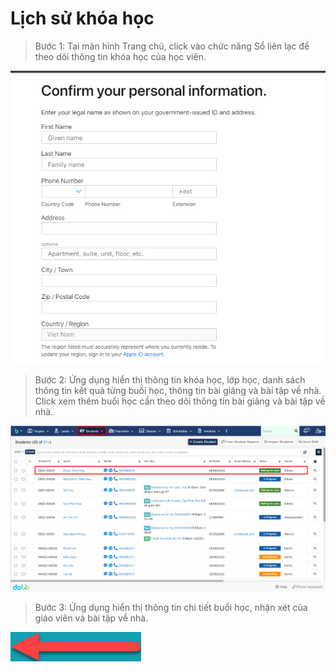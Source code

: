 # Lịch sử khóa học

> Bước 1: Tại màn hình Trang chủ, click vào chức năng Sổ liên lạc để theo dõi thông tin khóa học của học viên.

![](../.gitbook/assets/image%20%2846%29.png)

> Bước 2: Ứng dụng hiển thị thông tin khóa học, lớp học, danh sách thông tin kết quả từng buổi học, thông tin bài giảng và bài tập về nhà. Click xem thêm buổi học cần theo dõi thông tin bài giảng và bài tập về nhà.

![](../.gitbook/assets/image%20%2856%29.png)

> Bước 3: Ứng dụng hiển thị thông tin chi tiết buổi học, nhận xét của giáo viên và bài tập về nhà.

![](../.gitbook/assets/image%20%2868%29.png)

